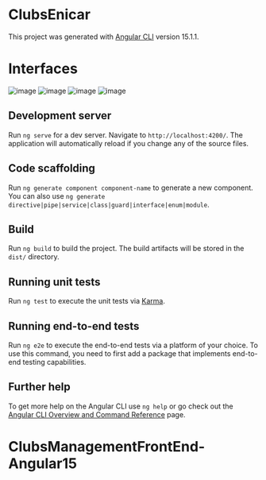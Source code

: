 # ClubsEnicar

This project was generated with [Angular CLI](https://github.com/angular/angular-cli) version 15.1.1.
# Interfaces
![image](https://github.com/MedHachem/ClubsManagementFrontEnd-Angular15/assets/99909231/a72fce0d-e042-4337-9dd8-ef392e50a151)
![image](https://github.com/MedHachem/ClubsManagementFrontEnd-Angular15/assets/99909231/b261739e-bfd7-4e3a-b56c-8945aff3e01b)
![image](https://github.com/MedHachem/ClubsManagementFrontEnd-Angular15/assets/99909231/1e87a315-a64a-4703-859f-c3bc794a6756)
![image](https://github.com/MedHachem/ClubsManagementFrontEnd-Angular15/assets/99909231/49137a53-1715-4af8-846d-440190ea2589)




## Development server

Run `ng serve` for a dev server. Navigate to `http://localhost:4200/`. The application will automatically reload if you change any of the source files.

## Code scaffolding

Run `ng generate component component-name` to generate a new component. You can also use `ng generate directive|pipe|service|class|guard|interface|enum|module`.

## Build

Run `ng build` to build the project. The build artifacts will be stored in the `dist/` directory.

## Running unit tests

Run `ng test` to execute the unit tests via [Karma](https://karma-runner.github.io).

## Running end-to-end tests

Run `ng e2e` to execute the end-to-end tests via a platform of your choice. To use this command, you need to first add a package that implements end-to-end testing capabilities.

## Further help

To get more help on the Angular CLI use `ng help` or go check out the [Angular CLI Overview and Command Reference](https://angular.io/cli) page.
# ClubsManagementFrontEnd-Angular15
